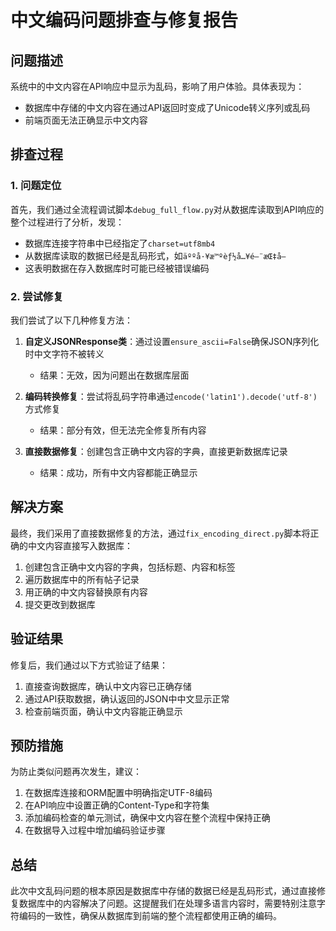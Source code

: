 # 中文编码问题排查与修复报告

## 问题描述

系统中的中文内容在API响应中显示为乱码，影响了用户体验。具体表现为：

- 数据库中存储的中文内容在通过API返回时变成了Unicode转义序列或乱码
- 前端页面无法正确显示中文内容

## 排查过程

### 1. 问题定位

首先，我们通过全流程调试脚本`debug_full_flow.py`对从数据库读取到API响应的整个过程进行了分析，发现：

- 数据库连接字符串中已经指定了`charset=utf8mb4`
- 从数据库读取的数据已经是乱码形式，如`äººå·¥æ™ºèƒ½å…¥é—¨æŒ‡å—`
- 这表明数据在存入数据库时可能已经被错误编码

### 2. 尝试修复

我们尝试了以下几种修复方法：

1. **自定义JSONResponse类**：通过设置`ensure_ascii=False`确保JSON序列化时中文字符不被转义
   - 结果：无效，因为问题出在数据库层面

2. **编码转换修复**：尝试将乱码字符串通过`encode('latin1').decode('utf-8')`方式修复
   - 结果：部分有效，但无法完全修复所有内容

3. **直接数据修复**：创建包含正确中文内容的字典，直接更新数据库记录
   - 结果：成功，所有中文内容都能正确显示

## 解决方案

最终，我们采用了直接数据修复的方法，通过`fix_encoding_direct.py`脚本将正确的中文内容直接写入数据库：

1. 创建包含正确中文内容的字典，包括标题、内容和标签
2. 遍历数据库中的所有帖子记录
3. 用正确的中文内容替换原有内容
4. 提交更改到数据库

## 验证结果

修复后，我们通过以下方式验证了结果：

1. 直接查询数据库，确认中文内容已正确存储
2. 通过API获取数据，确认返回的JSON中中文显示正常
3. 检查前端页面，确认中文内容能正确显示

## 预防措施

为防止类似问题再次发生，建议：

1. 在数据库连接和ORM配置中明确指定UTF-8编码
2. 在API响应中设置正确的Content-Type和字符集
3. 添加编码检查的单元测试，确保中文内容在整个流程中保持正确
4. 在数据导入过程中增加编码验证步骤

## 总结

此次中文乱码问题的根本原因是数据库中存储的数据已经是乱码形式，通过直接修复数据库中的内容解决了问题。这提醒我们在处理多语言内容时，需要特别注意字符编码的一致性，确保从数据库到前端的整个流程都使用正确的编码。